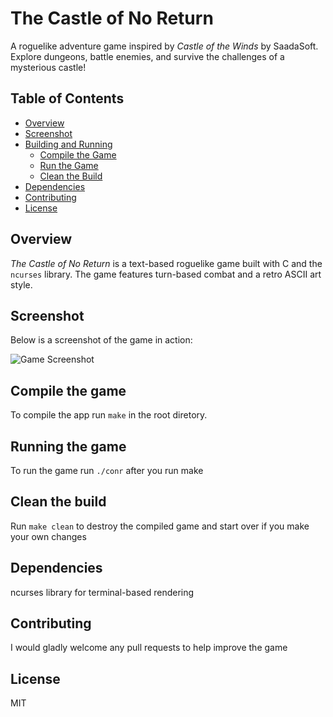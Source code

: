 # The Castle of No Return

A roguelike adventure game inspired by *Castle of the Winds* by SaadaSoft. Explore dungeons, battle enemies, and survive the challenges of a mysterious castle!

## Table of Contents
- [Overview](#overview)
- [Screenshot](#screenshot)
- [Building and Running](#building-and-running)
  - [Compile the Game](#compile-the-game)
  - [Run the Game](#run-the-game)
  - [Clean the Build](#clean-the-build)
- [Dependencies](#dependencies)
- [Contributing](#contributing)
- [License](#license)

## Overview
*The Castle of No Return* is a text-based roguelike game built with C and the `ncurses` library. The game features turn-based combat and a retro ASCII art style.

## Screenshot
Below is a screenshot of the game in action:

![Game Screenshot](https://github.com/user-attachments/assets/b9a14fab-838f-44b0-a579-6fc6820bdad9)

## Compile the game
To compile the app run `make` in the root diretory. 

## Running the game
To run the game run `./conr` after you run make

## Clean the build
Run `make clean` to destroy the compiled game and start over if you make your own changes

## Dependencies
ncurses library for terminal-based rendering

## Contributing
I would gladly welcome any pull requests to help improve the game

## License
MIT
